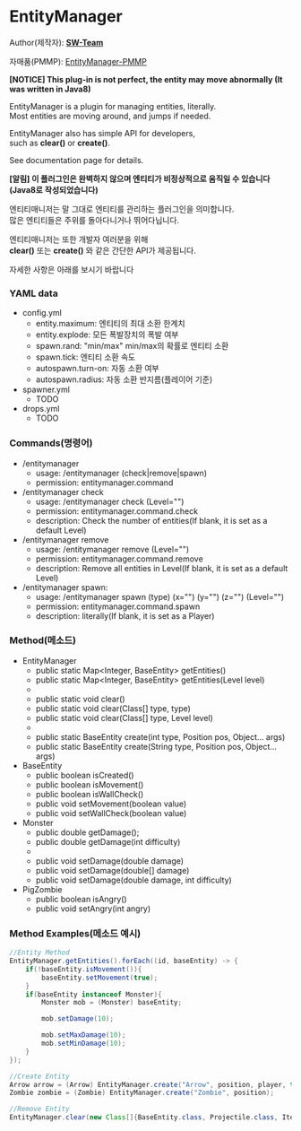 # EntityManager   
  
Author(제작자): **[SW-Team](https://github.com/SW-Team)**  
  
자매품(PMMP): [EntityManager-PMMP](https://github.com/milk0417/EntityManager)
  
**[NOTICE] This plug-in is not perfect, the entity may move abnormally (It was written in Java8)**
  
EntityManager is a plugin for managing entities, literally.  
Most entities are moving around, and jumps if needed.  
  
EntityManager also has simple API for developers,  
such as **clear()** or **create()**.  
  
See documentation page for details.  
  
**[알림] 이 플러그인은 완벽하지 않으며 엔티티가 비정상적으로 움직일 수 있습니다 (Java8로 작성되었습니다)**  
  
엔티티매니저는 말 그대로 엔티티를 관리하는 플러그인을 의미합니다.  
많은 엔티티들은 주위를 돌아다니거나 뛰어다닙니다.  

엔티티매니저는 또한 개발자 여러분을 위해  
**clear()** 또는 **create()** 와 같은 간단한 API가 제공됩니다.  
  
자세한 사항은 아래를 보시기 바랍니다

### YAML data
  * config.yml
    * entity.maximum: 엔티티의 최대 소환 한계치
    * entity.explode: 모든 폭발장치의 폭발 여부
    * spawn.rand: "min/max" min/max의 확률로 엔티티 소환
    * spawn.tick: 엔티티 소환 속도
    * autospawn.turn-on: 자동 소환 여부
    * autospawn.radius: 자동 소환 반지름(플레이어 기준)
  * spawner.yml
    * TODO
  * drops.yml
    * TODO
  
### Commands(명령어)
  * /entitymanager
    * usage: /entitymanager (check|remove|spawn)
    * permission: entitymanager.command
  * /entitymanager check
    * usage: /entitymanager check (Level="")
    * permission: entitymanager.command.check
    * description: Check the number of entities(If blank, it is set as a default Level)
  * /entitymanager remove
    * usage: /entitymanager remove (Level="")
    * permission: entitymanager.command.remove
    * description: Remove all entities in Level(If blank, it is set as a default Level)
  * /entitymanager spawn:
    * usage: /entitymanager spawn (type) (x="") (y="") (z="") (Level="")
    * permission: entitymanager.command.spawn
    * description: literally(If blank, it is set as a Player)

### Method(메소드)
  * EntityManager
    * public static Map<Integer, BaseEntity> getEntities()
    * public static Map<Integer, BaseEntity> getEntities(Level level)
    * 
    * public static void clear()
    * public static void clear(Class[] type, type)
    * public static void clear(Class[] type, Level level)
    * 
    * public static BaseEntity create(int type, Position pos, Object... args)
    * public static BaseEntity create(String type, Position pos, Object... args)
  * BaseEntity
    * public boolean isCreated()
    * public boolean isMovement()
    * public boolean isWallCheck()
    * public void setMovement(boolean value)
    * public void setWallCheck(boolean value)
  * Monster
    * public double getDamage();
    * public double getDamage(int difficulty)
    * 
    * public void setDamage(double damage)
    * public void setDamage(double[] damage)
    * public void setDamage(double damage, int difficulty)
  * PigZombie
    * public boolean isAngry()
    * public void setAngry(int angry)

### Method Examples(메소드 예시)
``` java
//Entity Method
EntityManager.getEntities().forEach((id, baseEntity) -> {
    if(!baseEntity.isMovement()){
        baseEntity.setMovement(true);
    }
    if(baseEntity instanceof Monster){
        Monster mob = (Monster) baseEntity;

        mob.setDamage(10);

        mob.setMaxDamage(10);
        mob.setMinDamage(10);
    }
});

//Create Entity
Arrow arrow = (Arrow) EntityManager.create("Arrow", position, player, true);
Zombie zombie = (Zombie) EntityManager.create("Zombie", position);

//Remove Entity
EntityManager.clear(new Class[]{BaseEntity.class, Projectile.class, Item.class});
```